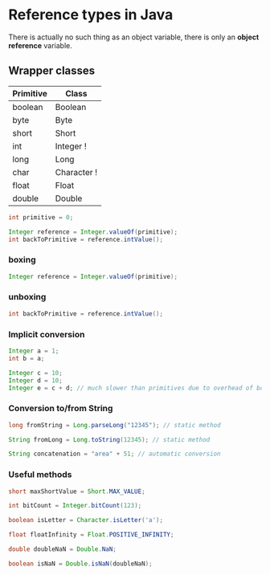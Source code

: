 # Reference types in Java

There is actually no such thing as an object variable, there is only an **object reference** variable.

## Wrapper classes

Primitive | Class
 -------- | -------- 
boolean   | Boolean
byte      | Byte
short     | Short
int       | Integer !
long      | Long
char      | Character !
float     | Float
double    | Double

```java
int primitive = 0;

Integer reference = Integer.valueOf(primitive);
int backToPrimitive = reference.intValue();
```

### boxing

```java
Integer reference = Integer.valueOf(primitive);
```

### unboxing

```java
int backToPrimitive = reference.intValue();
```

### Implicit conversion
```java
Integer a = 1;
int b = a;

Integer c = 10;
Integer d = 10;
Integer e = c + d; // much slower than primitives due to overhead of boxing/unboxing
```

### Conversion to/from String

```java
long fromString = Long.parseLong("12345"); // static method

String fromLong = Long.toString(12345); // static method

String concatenation = "area" + 51; // automatic conversion
```

### Useful methods

```java
short maxShortValue = Short.MAX_VALUE;

int bitCount = Integer.bitCount(123);

boolean isLetter = Character.isLetter('a');

float floatInfinity = Float.POSITIVE_INFINITY;

double doubleNaN = Double.NaN;

boolean isNaN = Double.isNaN(doubleNaN);
```
